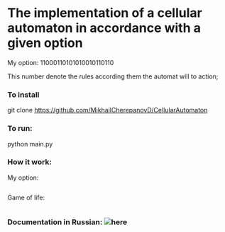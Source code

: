 # The implementation of a cellular automaton in accordance with a given option

My option: 11000110101010010110110

This number denote the rules according them the automat will to action;


### To install

git clone https://github.com/MikhailCherepanovD/CellularAutomaton

### To run:

python main.py


### How it work:

My option:

![]()

Game of life:

![]()

### Documentation in Russian: ![here]()